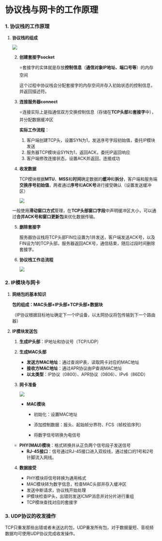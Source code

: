 # 协议栈与网卡的工作原理

### 1. 协议栈的工作原理

1. **协议栈的组成**

   ![](E:\计算机网络\网络是怎样连接的\imgs\tcp_ip.png)

   2. **创建套接字socket**

      :star:套接字的实体就是存放**控制信息**（**通信对象IP地址、端口号等**）的内存空间

      这个过程中协议栈会分配套接字的内存空间并存入初始状态的控制信息，并返回描述符。

   3. **连接服务器connect**

      :star:连接实际上是指通信双方交换控制信息（存储在**TCP头部**和**套接字**中），并分配数据缓冲区

      **实际工作流程**：

      	1. 客户端创建TCP头，设置SYN为1，发送序号字段初始值，委托IP模块发送
      	2. 服务器TCP模块设SYN为1，返回ACK，委托IP返回响应
      	3. 客户端修改连接状态，设置ACK并返回，连接成功

   4. **收发数据**

      TCP模块根据**MTU**、**MSS**和**时间**确定数据的**缓冲**和**拆分**，客户端和服务端**交换序号初始值**，两者通过**序号**和**ACK号**进行接受确认（设置发送缓冲区）

      ![](E:\计算机网络\网络是怎样连接的\imgs\communicate.png)

   一般使用**滑动窗口方式**管理，在**TCP头部窗口字段**中声明缓冲区大小，可以通过**合并ACK号和窗口更新包**来优化数据传输。

   5. **删除套接字**

      服务器协议栈将TCP头部FIN位设置为1并发送，客户端发送ACK号，以及FIN设为1的TCP头部，服务器返回ACK号，通信结束，随后过段时间删除套接字。

   6. **协议栈工作总流程**

      ![](E:\计算机网络\网络是怎样连接的\imgs\socket_process.png)

### 2. IP模块与网卡

 1. **网络包的基本知识**

    **包的组成：MAC头部+IP头部+TCP头部+数据块**

    （IP协议根据目标地址确定下一个IP设备，以太网协议将包传输到下一个路由器）

2. **IP模块发送包**

   1. **生成IP头部**：IP地址和协议号（TCP/UDP）

   2. **生成MAC头部**
      - **发送方MAC地址**：通过查询IP表，读取网卡对应的MAC地址
      - **接收方MAC地址**：通过APR协议由IP查询MAC地址
      - **以太类型**：IP协议（0800）、APR协议（0806）、IPv6（86DD）

   3. **网卡准备**

      ![](E:\计算机网络\网络是怎样连接的\imgs\NIC.png)

      - **MAC模块**

        - 初始化：设置MAC地址
        - 添加控制数据：报头、起始帧分界符、FCS（帧校验序列）

        - 将数字信号转换为电信号
   - **PHY(MAU)模块**：格式转换并从正负两个信号段子发送信号
      - **RJ-45接口**：信号通过RJ-45接口进入双绞线，通过接口的1号和2号针脚流入网线。

   4. **数据接受**
      
      - PHY模块将信号转换为通用格式
      - MAC模块转为数字信息，检查MAC头部并存入缓冲区
      - 发送中断请求，协议栈开始处理
      - IP模块检查IP头，出错则发送ICMP消息并对分片进行重组
      - TCP模块查找对应的套接字

### 3. UDP协议的收发操作

​		TCP只重发那些出错或者未送达的包，UDP重发所有包，对于数据量短、音视频数据均可使用UDP协议完成收发操作。